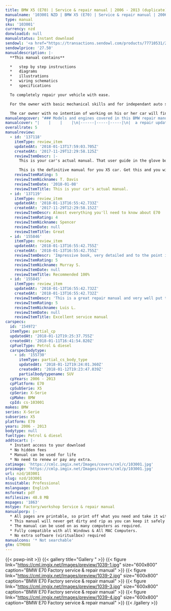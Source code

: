 ```yaml
---
title: BMW X5 (E70) | Service & repair manual | 2006 - 2013 (duplicate) (duplicate)
manualname: '103001 NZD | BMW X5 (E70) | Service & repair manual | 2006 - 2013 '
type: manual
sku: '103001'
currency: nzd
donwloadid: null
manualstatus: Instant download
sendowl: '<a href="https://transactions.sendowl.com/products/77710531/29332BD9/purchase" rel="nofollow"><img src="https://cml.imgix.net/Images/assets/add_to_cart.jpg" /></a><script type="text/javascript" src="https://transactions.sendowl.com/assets/sendowl.js" ></script'
sendowlprice: '27.50'
manualdescription: |-
  **This manual contains**

  *   step by step instructions
  *   diagrams
  *   illustrations
  *   wiring schematics
  *   specifications 

  To completely repair your vehicle with ease.

  For the owner with basic mechanical skills and for independant auto service professionals, this manual includes the same specifications and procedures available to an authorised dealer service department. 

  The car owner with no intention of working on his or her car will find that owning and referring to this manual makes it possible to be better informed and to more knowledgeably discuss repairs with an automotive technician. 
manualengcover: "### Models and engines covered in this BMW repair manual:\n\n| Model | Years | Engine code|  Power| Torque |\n| --- | --- | --- |  --- |  --- |\n| 3.0si | 2007–2008 | N52B30 | 265 PS (195 kW; 261 hp)@6650 | 315 N·m (232 lb·ft) @2750|\n| xDrive30i | 2009–2010 | N55B30 | 265 PS (195 kW; 261 hp)@6650 | 315 N·m (232 lb·ft) @2750|\n| xDrive35i | 2011–2013 | N52B30 | 306\_PS (225\_kW; 302\_hp)@5800[ | 400\_N·m (300\_lb·ft) @1200–5000|\n| 48i | 2007–2008 | N62B48 | 355\_PS (261\_kW; 350\_hp)@6300 | 3485\_N·m (358\_lb·ft)@3400–3800|\n| xDrive48i | 2009–2010 | N62B48 | 355\_PS (261\_kW; 350\_hp)@6300 | 3485\_N·m (358\_lb·ft)@3400–3800|\n| xDrive50i | 2011–2013 | N63B44 | 408\_PS (300\_kW; 402\_hp)@5500-6400 | 610\_N·m (450\_lb·ft) @1750–4500|\n| M | 2010-2013 | S63B44 | 555\_PS (408\_kW; 547\_hp)@6000 | 680\_N·m (500\_lb·ft) @1500–5650|\n| 3.0d | 2007–2008 | M57TU2D30 | 235\_PS (173\_kW; 232\_hp)@4000 | 520\_N·m (380\_lb·ft) @2000–2750|\n| xDrive3.0d | 2009–2010 | M57TU2D30 | 235\_PS (173\_kW; 232\_hp)@4000 | 520\_N·m (380\_lb·ft) @2000–2750|\n| 3.0sd| 2007–2008 | M57TU2D30 | 235\_PS (173\_kW; 232\_hp)@4000 | 520\_N·m (380\_lb·ft) @2000–2750|\n| xDrive35d| 2009–2010 | M57TU2D30 | 235\_PS (173\_kW; 232\_hp)@4000 | 520\_N·m (380\_lb·ft) @2000–2750|\n| xDrive35d| 2009–2013 | M57Y | 269\_PS (198\_kW; 265\_hp)@4200| 576\_N·m (425\_lb·ft) @1750|\n| xDrive30d | 2011–2013 | N57 | 306\_PS (225\_kW; 302\_hp)@4400 | 600\_N·m (440\_lb·ft) @1500–2500|\n| M50d | 2013| N57 | 381\_PS (280\_kW; 376\_hp)@4400 | 740\_N·m (550\_lb·ft) @2000–3000|"
manualcover: "|    |    |    |\n|------|-----|-----|\n|  a repair update 2009-2013\t\t\t\t\t\t\t\t\t\t\t\t\t\t\t\t\t\t\t\t\t\t\t\t\t\nac wiring\t\t\t\t\t\t\t\t\t\t\t\t\t\t\t\t\t\t\t\t\t\t\t\t\t\nanti lock brakes\t\t\t\t\t\t\t\t\t\t\t\t\t\t\t\t\t\t\t\t\t\t\t\t\t\naudio navigation anti-theft repairs\t\t\t\t\t\t\t\t\t\t\t\t\t\t\t\t\t\t\t\t\t\t\t\t\t\nauto trans repair\t\t\t\t\t\t\t\t\t\t\t\t\t\t\t\t\t\t\t\t\t\t\t\t\t\naxle front repair\t\t\t\t\t\t\t\t\t\t\t\t\t\t\t\t\t\t\t\t\t\t\t\t\t\naxle rear repair\t\t\t\t\t\t\t\t\t\t\t\t\t\t\t\t\t\t\t\t\t\t\t\t\t\nbody repair 41.00\t\t\t\t\t\t\t\t\t\t\t\t\t\t\t\t\t\t\t\t\t\t\t\t\t\nbody repairs\t\t\t\t\t\t\t\t\t\t\t\t\t\t\t\t\t\t\t\t\t\t\t\t\t\nbrake fluids\t\t\t\t\t\t\t\t\t\t\t\t\t\t\t\t\t\t\t\t\t\t\t\t\t\nbrake pedal repair\t\t\t\t\t\t\t\t\t\t\t\t\t\t\t\t\t\t\t\t\t\t\t\t\t\nBrakes\t\t\t\t\t\t\t\t\t\t\t\t\t\t\t\t\t\t\t\t\t\t\t\t\t\ncooling system repair\t\t\t\t\t\t\t\t\t\t\t\t\t\t\t\t\t\t\t\t\t\t\t\t\t\ncruise control\t\t\t\t\t\t\t\t\t\t\t\t\t\t\t\t\t\t\t\t\t\t\t\t\t\nengine and gearbox suspension repair 6 cyl\t\t\t\t\t\t\t\t\t\t\t\t\t\t\t\t\t\t\t\t\t\t\t\t\t\nengine and gearbox suspension repair 8 cyl\t\t\t\t\t\t\t\t\t\t\t\t\t\t\t\t\t\t\t\t\t\t\t\t\t\nengine diagnosis\t\t\t\t\t\t\t\t\t\t\t\t\t\t\t\t\t\t\t\t\t\t\t\t\t\nengine electrical repairs 6 cyl\t\t\t\t\t\t\t\t\t\t\t\t\t\t\t\t\t\t\t\t\t\t\t\t\t\n| engine electrical repairs 8 cyl\nengine electrical torques\nengine repairs 6 cyl\nengine repairs 8 cyl\nengine service 6 cyl\nengine service 8 cyl\nengine tech 6 cyl\nengine tech 8 cyl\nexhaust repair 6 cyl\nexhaust repair v8\nfuel supply system repair\nfuel system 6 cyl\nfuel system 8 cyl\ngeneral electric system repairs 6 cyl\ngeneral electric system repairs\nhvac refrigerant\nhvac repairs\ninstruments repair | lights repairs\npropeller shaft repair\nseat belts etc.\nseats repairs\nspecial tools\nstarter\nsteering repair\nsunroof\nsuspension systems integrated\ntransfer box repair\ntrouble codes\nwheels and tires\nWiring part 1\nwiring part 2\nwiring part 3\nwiring part 4 |"
overallrate: 5
manualreview:
  - id: '137118'
    itemType: review_item
    updatedAt: '2018-01-13T17:59:03.705Z'
    createdAt: '2017-11-29T12:29:58.125Z'
    reviewItemDescr: |-
      This is your car's actual manual. That user guide in the glove box is just a taster.

      This is the definitive manual for you X5 car. Get this and you will get your car; you'll understand what your mechanic is recommending and why; you'll know what you can do and how to do it.
    reviewItemRating: 5
    reviewItemNickname: T. Davis
    reviewItemDate: '2018-01-08'
    reviewItemTitle: This is your car's actual manual.
  - id: '137119'
    itemType: review_item
    updatedAt: '2018-01-13T16:55:42.733Z'
    createdAt: '2017-11-29T12:29:58.152Z'
    reviewItemDescr: Almost everything you'll need to know about E70
    reviewItemRating: 4
    reviewItemNickname: Spencer
    reviewItemDate: null
    reviewItemTitle: Great
  - id: '155846'
    itemType: review_item
    updatedAt: '2018-01-13T16:55:42.755Z'
    createdAt: '2018-01-13T16:55:42.755Z'
    reviewItemDescr: 'Impressive book, very detailed and to the point information!'
    reviewItemRating: 5
    reviewItemNickname: Murray S.
    reviewItemDate: null
    reviewItemTitle: Recommended 100%
  - id: '155845'
    itemType: review_item
    updatedAt: '2018-01-13T16:55:42.732Z'
    createdAt: '2018-01-13T16:55:42.732Z'
    reviewItemDescr: 'This is a great repair manual and very well put together. So far it''s been perfect, I haven''t run into things it doesn''t cover or lacking detail as some other brands do'
    reviewItemRating: 5
    reviewItemNickname: Luis L.
    reviewItemDate: null
    reviewItemTitle: Excellent service manual
carspecs:
  id: '154972'
  itemType: partial_cp
  updatedAt: '2018-01-12T19:25:37.755Z'
  createdAt: '2018-01-11T16:41:54.820Z'
  cpFuelType: Petrol & diesel
  carspecbodytype:
    - id: '155730'
      itemType: partial_cs_body_type
      updatedAt: '2018-01-12T19:24:01.360Z'
      createdAt: '2018-01-12T19:23:47.039Z'
      partialbodytypename: SUV
  cpYears: 2006 - 2013
  cpPlatform: E70
  cpSubSerie: X5
  cpSerie: X-Serie
  cpMake: BMW
  cpId: cs-103001
makes: BMW
series: X-Serie
subseries: X5
platform: E70
years: 2006 - 2013
bodytype: null
fueltype: Petrol & diesel
addtocart: |-
  * Instant access to your download
  * No hidden fees
  * Manual can be used for life
  * No need to renew or pay any extra.
catimage: 'https://cmlc.imgix.net/Images/covers/cml/c/103001.jpg'
proimage: 'https://cmlp.imgix.net/Images/covers/cml/p/103001.jpg'
url: nzd/103001
slug: nzd/103001
mssuitable: Professional
mslanguage: English
msformat: pdf
msfilesize: 48.8 MB
mspages: '1863'
mstype: Factory/workshop Service & repair manual
manualporp: |-
  * All pages are printable, so print off what you need and take it with you into the garage or workshop
  * This manual will never get dirty and rip as you can keep it safely on your PC and print the pages you need in matter of seconds.
  * The manual can be used on as many computers as required.
  * Fully compatible with all Windows & All MAC Computers.
  * No extra software (viritualbox) required
manualcons: '* Not searchable'
gtm: GTM008
---
```


{{< pswp-init >}}
{{< gallery title="Gallery " >}}
{{< figure link="https://cml.imgix.net/Images/preview/1039-1.jpg" size="600x800" caption="BMW E70 Factory service & repair manual" >}}
{{< figure link="https://cml.imgix.net/Images/preview/1039-2.jpg" size="600x800" caption="BMW E70 Factory service & repair manual" >}}
{{< figure link="https://cml.imgix.net/Images/preview/1039-3.jpg" size="600x800" caption="BMW E70 Factory service & repair manual" >}}
{{< figure link="https://cml.imgix.net/Images/preview/1039-4.jpg" size="600x800" caption="BMW E70 Factory service & repair manual" >}}
{{< /gallery >}}